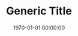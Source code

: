 ---
layout: post
title: "Generic Title"
date: 1970-01-01 00:00:00
image: <path to image>
tags: []
categories: []
---